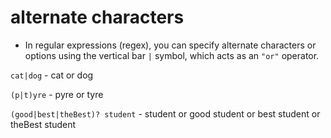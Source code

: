 # alternate characters

- In regular expressions (regex), you can specify alternate characters or options using the vertical bar `|` symbol, which acts as an `"or"` operator.

`cat|dog` - cat or dog

`(p|t)yre` - pyre or tyre

`(good|best|theBest)? student` - student or good student or best student or theBest student
